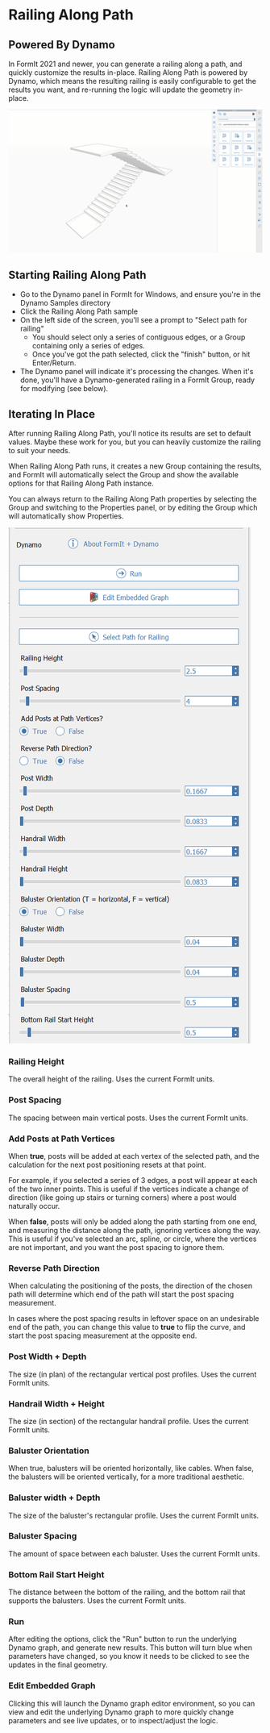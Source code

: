 # Railing Along Path

## Powered By Dynamo

In FormIt 2021 and newer, you can generate a railing along a path, and quickly customize the results in-place. Railing Along Path is powered by Dynamo, which means the resulting railing is easily configurable to get the results you want, and re-running the logic will update the geometry in-place.

![](../.gitbook/assets/railing-along-path.gif)

## Starting Railing Along Path

* Go to the Dynamo panel in FormIt for Windows, and ensure you're in the Dynamo Samples directory
* Click the Railing Along Path sample
* On the left side of the screen, you'll see a prompt to "Select path for railing"
  * You should select only a series of contiguous edges, or a Group containing only a series of edges.
  * Once you've got the path selected, click the "finish" button, or hit Enter/Return.
* The Dynamo panel will indicate it's processing the changes. When it's done, you'll have a Dynamo-generated railing in a FormIt Group, ready for modifying \(see below\).

## Iterating In Place

After running Railing Along Path, you'll notice its results are set to default values. Maybe these work for you, but you can heavily customize the railing to suit your needs.

When Railing Along Path runs, it creates a new Group containing the results, and FormIt will automatically select the Group and show the available options for that Railing Along Path instance.

You can always return to the Railing Along Path properties by selecting the Group and switching to the Properties panel, or by editing the Group which will automatically show Properties.

![](../.gitbook/assets/railing-along-path-options.png)

### Railing Height

The overall height of the railing. Uses the current FormIt units.

### Post Spacing

The spacing between main vertical posts. Uses the current FormIt units.

### Add Posts at Path Vertices

When **true**, posts will be added at each vertex of the selected path, and the calculation for the next post positioning resets at that point.

For example, if you selected a series of 3 edges, a post will appear at each of the two inner points. This is useful if the vertices indicate a change of direction \(like going up stairs or turning corners\) where a post would naturally occur.

When **false**, posts will only be added along the path starting from one end, and measuring the distance along the path, ignoring vertices along the way. This is useful if you've selected an arc, spline, or circle, where the vertices are not important, and you want the post spacing to ignore them.

### Reverse Path Direction

When calculating the positioning of the posts, the direction of the chosen path will determine which end of the path will start the post spacing measurement.

In cases where the post spacing results in leftover space on an undesirable end of the path, you can change this value to **true** to flip the curve, and start the post spacing measurement at the opposite end.

### Post Width + Depth

The size \(in plan\) of the rectangular vertical post profiles. Uses the current FormIt units.

### Handrail Width + Height

The size \(in section\) of the rectangular handrail profile. Uses the current FormIt units.

### Baluster Orientation

When true, balusters will be oriented horizontally, like cables. When false, the balusters will be oriented vertically, for a more traditional aesthetic.

### Baluster width + Depth

The size of the baluster's rectangular profile. Uses the current FormIt units.

### Baluster Spacing

The amount of space between each baluster. Uses the current FormIt units.

### Bottom Rail Start Height

The distance between the bottom of the railing, and the bottom rail that supports the balusters. Uses the current FormIt units.

### Run

After editing the options, click the "Run" button to run the underlying Dynamo graph, and generate new results. This button will turn blue when parameters have changed, so you know it needs to be clicked to see the updates in the final geometry.‌

### Edit Embedded Graph

Clicking this will launch the Dynamo graph editor environment, so you can view and edit the underlying Dynamo graph to more quickly change parameters and see live updates, or to inspect/adjust the logic.


